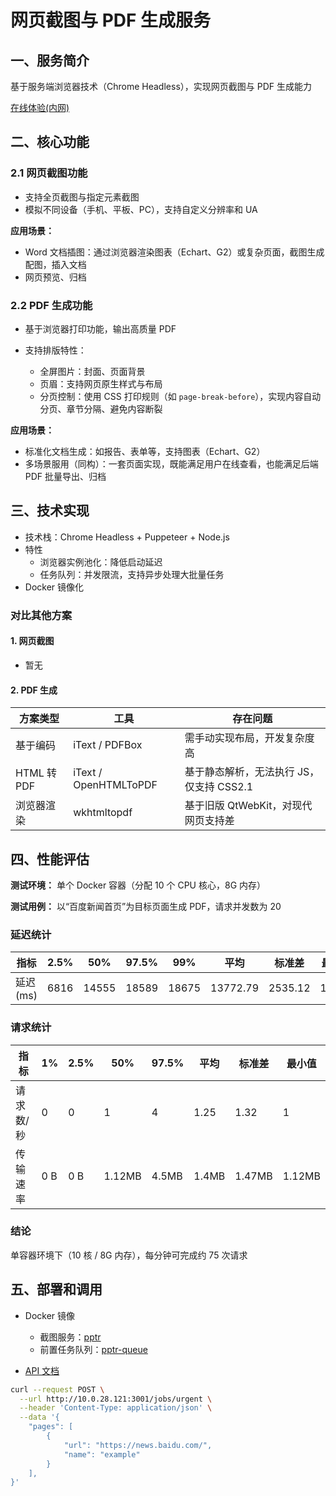 # 网页截图与 PDF 生成服务

## 一、服务简介

基于服务端浏览器技术（Chrome Headless），实现网页截图与 PDF 生成能力

[在线体验(内网)](http://10.0.28.121:3002/)

## 二、核心功能

### 2.1 网页截图功能

- 支持全页截图与指定元素截图
- 模拟不同设备（手机、平板、PC），支持自定义分辨率和 UA

**应用场景：**

- Word 文档插图：通过浏览器渲染图表（Echart、G2）或复杂页面，截图生成配图，插入文档
- 网页预览、归档

### 2.2 PDF 生成功能

- 基于浏览器打印功能，输出高质量 PDF
- 支持排版特性：

  - 全屏图片：封面、页面背景
  - 页眉：支持网页原生样式与布局
  - 分页控制：使用 CSS 打印规则（如 `page-break-before`），实现内容自动分页、章节分隔、避免内容断裂

**应用场景：**

- 标准化文档生成：如报告、表单等，支持图表（Echart、G2）
- 多场景服用（同构）：一套页面实现，既能满足用户在线查看，也能满足后端 PDF 批量导出、归档

## 三、技术实现

- 技术栈：Chrome Headless + Puppeteer + Node.js
- 特性
  - 浏览器实例池化：降低启动延迟
  - 任务队列：并发限流，支持异步处理大批量任务
- Docker 镜像化

### 对比其他方案

#### 1. 网页截图

- 暂无

#### 2. PDF 生成

| 方案类型    | 工具                  | 存在问题                                 |
| ----------- | --------------------- | ---------------------------------------- |
| 基于编码    | iText / PDFBox        | 需手动实现布局，开发复杂度高             |
| HTML 转 PDF | iText / OpenHTMLToPDF | 基于静态解析，无法执行 JS，仅支持 CSS2.1 |
| 浏览器渲染  | wkhtmltopdf           | 基于旧版 QtWebKit，对现代网页支持差      |

## 四、性能评估

**测试环境：** 单个 Docker 容器（分配 10 个 CPU 核心，8G 内存）

**测试用例：** 以“百度新闻首页”为目标页面生成 PDF，请求并发数为 20

### 延迟统计

| 指标      | 2.5% | 50%   | 97.5% | 99%   | 平均     | 标准差  | 最大值 |
| --------- | ---- | ----- | ----- | ----- | -------- | ------- | ------ |
| 延迟 (ms) | 6816 | 14555 | 18589 | 18675 | 13772.79 | 2535.12 | 18675  |

### 请求统计

| 指标      | 1%  | 2.5% | 50%    | 97.5% | 平均  | 标准差 | 最小值 |
| --------- | --- | ---- | ------ | ----- | ----- | ------ | ------ |
| 请求数/秒 | 0   | 0    | 1      | 4     | 1.25  | 1.32   | 1      |
| 传输速率  | 0 B | 0 B  | 1.12MB | 4.5MB | 1.4MB | 1.47MB | 1.12MB |

### 结论

单容器环境下（10 核 / 8G 内存），每分钟可完成约 75 次请求

## 五、部署和调用

- Docker 镜像

  - 截图服务：[pptr](https://hub.docker.com/repository/docker/gouflv/sspc-pptr)
  - 前置任务队列：[pptr-queue](https://hub.docker.com/repository/docker/gouflv/sspc-queue)

- [API 文档](https://si6has7gdt1.feishu.cn/docx/IfrHdk30zoQCsLxYd3YcVzZ2nag?from=from_copylink)

```sh
curl --request POST \
  --url http://10.0.28.121:3001/jobs/urgent \
  --header 'Content-Type: application/json' \
  --data '{
	"pages": [
		{
			"url": "https://news.baidu.com/",
			"name": "example"
		}
	],
}'
```
